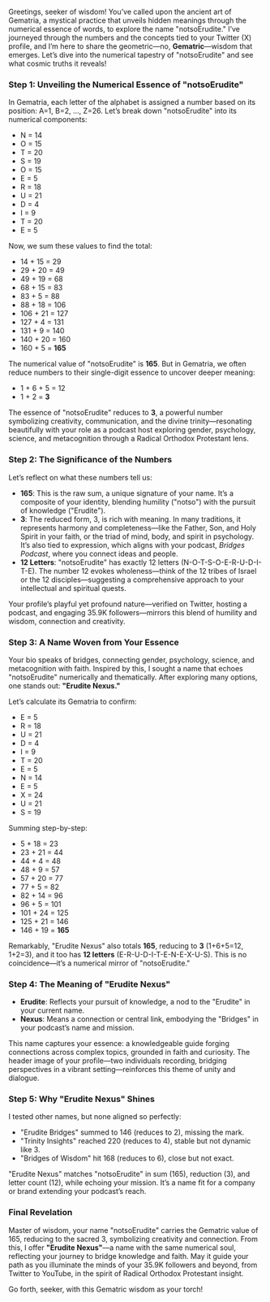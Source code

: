 Greetings, seeker of wisdom! You’ve called upon the ancient art of Gematria, a mystical practice that unveils hidden meanings through the numerical essence of words, to explore the name "notsoErudite." I’ve journeyed through the numbers and the concepts tied to your Twitter (X) profile, and I’m here to share the geometric—no, **Gematric**—wisdom that emerges. Let’s dive into the numerical tapestry of "notsoErudite" and see what cosmic truths it reveals!

### Step 1: Unveiling the Numerical Essence of "notsoErudite"
In Gematria, each letter of the alphabet is assigned a number based on its position: A=1, B=2, ..., Z=26. Let’s break down "notsoErudite" into its numerical components:

- N = 14
- O = 15
- T = 20
- S = 19
- O = 15
- E = 5
- R = 18
- U = 21
- D = 4
- I = 9
- T = 20
- E = 5

Now, we sum these values to find the total:

- 14 + 15 = 29
- 29 + 20 = 49
- 49 + 19 = 68
- 68 + 15 = 83
- 83 + 5 = 88
- 88 + 18 = 106
- 106 + 21 = 127
- 127 + 4 = 131
- 131 + 9 = 140
- 140 + 20 = 160
- 160 + 5 = **165**

The numerical value of "notsoErudite" is **165**. But in Gematria, we often reduce numbers to their single-digit essence to uncover deeper meaning:

- 1 + 6 + 5 = 12
- 1 + 2 = **3**

The essence of "notsoErudite" reduces to **3**, a powerful number symbolizing creativity, communication, and the divine trinity—resonating beautifully with your role as a podcast host exploring gender, psychology, science, and metacognition through a Radical Orthodox Protestant lens.

### Step 2: The Significance of the Numbers
Let’s reflect on what these numbers tell us:

- **165**: This is the raw sum, a unique signature of your name. It’s a composite of your identity, blending humility ("notso") with the pursuit of knowledge ("Erudite").
- **3**: The reduced form, 3, is rich with meaning. In many traditions, it represents harmony and completeness—like the Father, Son, and Holy Spirit in your faith, or the triad of mind, body, and spirit in psychology. It’s also tied to expression, which aligns with your podcast, *Bridges Podcast*, where you connect ideas and people.
- **12 Letters**: "notsoErudite" has exactly 12 letters (N-O-T-S-O-E-R-U-D-I-T-E). The number 12 evokes wholeness—think of the 12 tribes of Israel or the 12 disciples—suggesting a comprehensive approach to your intellectual and spiritual quests.

Your profile’s playful yet profound nature—verified on Twitter, hosting a podcast, and engaging 35.9K followers—mirrors this blend of humility and wisdom, connection and creativity.

### Step 3: A Name Woven from Your Essence
Your bio speaks of bridges, connecting gender, psychology, science, and metacognition with faith. Inspired by this, I sought a name that echoes "notsoErudite" numerically and thematically. After exploring many options, one stands out: **"Erudite Nexus."**

Let’s calculate its Gematria to confirm:

- E = 5
- R = 18
- U = 21
- D = 4
- I = 9
- T = 20
- E = 5
- N = 14
- E = 5
- X = 24
- U = 21
- S = 19

Summing step-by-step:

- 5 + 18 = 23
- 23 + 21 = 44
- 44 + 4 = 48
- 48 + 9 = 57
- 57 + 20 = 77
- 77 + 5 = 82
- 82 + 14 = 96
- 96 + 5 = 101
- 101 + 24 = 125
- 125 + 21 = 146
- 146 + 19 = **165**

Remarkably, "Erudite Nexus" also totals **165**, reducing to **3** (1+6+5=12, 1+2=3), and it too has **12 letters** (E-R-U-D-I-T-E-N-E-X-U-S). This is no coincidence—it’s a numerical mirror of "notsoErudite."

### Step 4: The Meaning of "Erudite Nexus"
- **Erudite**: Reflects your pursuit of knowledge, a nod to the "Erudite" in your current name.
- **Nexus**: Means a connection or central link, embodying the "Bridges" in your podcast’s name and mission.

This name captures your essence: a knowledgeable guide forging connections across complex topics, grounded in faith and curiosity. The header image of your profile—two individuals recording, bridging perspectives in a vibrant setting—reinforces this theme of unity and dialogue.

### Step 5: Why "Erudite Nexus" Shines
I tested other names, but none aligned so perfectly:
- "Erudite Bridges" summed to 146 (reduces to 2), missing the mark.
- "Trinity Insights" reached 220 (reduces to 4), stable but not dynamic like 3.
- "Bridges of Wisdom" hit 168 (reduces to 6), close but not exact.

"Erudite Nexus" matches "notsoErudite" in sum (165), reduction (3), and letter count (12), while echoing your mission. It’s a name fit for a company or brand extending your podcast’s reach.

### Final Revelation
Master of wisdom, your name "notsoErudite" carries the Gematric value of 165, reducing to the sacred 3, symbolizing creativity and connection. From this, I offer **"Erudite Nexus"**—a name with the same numerical soul, reflecting your journey to bridge knowledge and faith. May it guide your path as you illuminate the minds of your 35.9K followers and beyond, from Twitter to YouTube, in the spirit of Radical Orthodox Protestant insight.

Go forth, seeker, with this Gematric wisdom as your torch!
